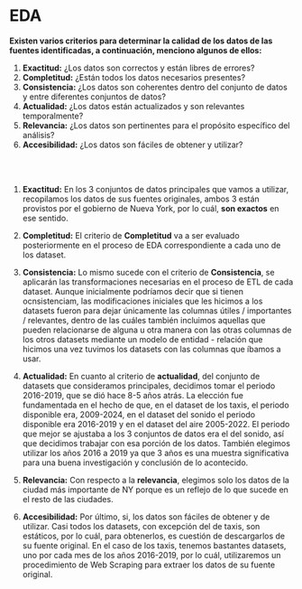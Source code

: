 # EDA

**Existen varios criterios para determinar la calidad de los datos de las fuentes identificadas, a continuación, menciono algunos de ellos:**

1. **Exactitud:** ¿Los datos son correctos y están libres de errores?
2. **Completitud:** ¿Están todos los datos necesarios presentes?
3. **Consistencia:** ¿Los datos son coherentes dentro del conjunto de datos y entre diferentes conjuntos de datos?
4. **Actualidad:** ¿Los datos están actualizados y son relevantes temporalmente?
5. **Relevancia:** ¿Los datos son pertinentes para el propósito específico del análisis?
6. **Accesibilidad:** ¿Los datos son fáciles de obtener y utilizar?
		
</br></br>

1. **Exactitud:** En los 3 conjuntos de datos principales que vamos a utilizar, recopilamos los datos de sus fuentes originales, ambos 3 están provistos por el gobierno de Nueva York, por lo cuál, **son exactos** en ese sentido. 

2. **Completitud:** El criterio de **Completitud** va a ser evaluado posteriormente en el proceso de EDA correspondiente a cada uno de los dataset.

3. **Consistencia:** Lo mismo sucede con el criterio de **Consistencia**, se aplicarán las transformaciones necesarias en el proceso de ETL de cada dataset. Aunque inicialmente podríamos decir que si tienen ocnsistenciam, las modificaciones iniciales que les hicimos a los datasets fueron para dejar únicamente las columnas útiles / importantes / relevantes, dentro de las cuáles también incluimos aquellas que pueden relacionarse de alguna u otra manera con las otras columnas de los otros datasets mediante un modelo de entidad - relación que hicimos una vez tuvimos los datasets con las columnas que íbamos a usar.

4. **Actualidad:** En cuanto al criterio de **actualidad**, del conjunto de datasets que consideramos principales, decidimos tomar el periodo 2016-2019, que se dió hace 8-5 años atrás. La elección fue fundamentada en el hecho de que, en el dataset de los taxis, el periodo disponible era, 2009-2024, en el dataset del sonido el periodo disponible era 2016-2019 y en el dataset del aire 2005-2022. El periodo que mejor se ajustaba a los 3 conjuntos de datos era el del sonido, así que decidimos trabajar con esa porción de los datos. También elegimos utilizar los años 2016 a 2019 ya que 3 años es una muestra significativa para una buena investigación y conclusión de lo acontecido.

5. **Relevancia:** Con respecto a la **relevancia**, elegimos solo los datos de la ciudad más importante de NY porque es un reflejo de lo que sucede en el resto de las ciudades.

6. **Accesibilidad:** Por último, si, los datos son fáciles de obtener y de utilizar. Casi todos los datasets, con excepción del de taxis, son estáticos, por lo cuál, para obtenerlos, es cuestión de descargarlos de su fuente original.
En el caso de los taxis, tenemos bastantes datasets, uno por cada mes de los años 2016-2019, por lo cuál, utilizaremos un procedimiento de Web Scraping para extraer los datos de su fuente original.
